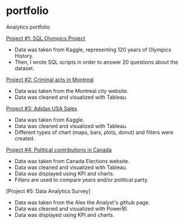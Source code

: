 # portfolio
Analytics portfolio

[Project #1: SQL Olympics Project](https://github.com/bcecyre/portfolio/blob/main/Project1%20(SQL))
* Data was taken from Kaggle, representing 120 years of Olympics History.
* Then, I wrote SQL scripts in order to answer 20 questions about the dataset. 

[Project #2: Criminal acts in Montreal](https://public.tableau.com/views/ActescriminelsMontral/Dashboard1?:language=fr-FR&:display_count=n&:origin=viz_share_link)
* Data was taken from the Montreal city website.
* Data was cleaned and visualized with Tableau.

[Project #3: Adidas USA Sales](https://public.tableau.com/views/AdidasUSASales_16951189250690/Dashboard1?:language=fr-FR&publish=yes&:display_count=n&:origin=viz_share_link)
* Data was taken from Kaggle.
* Data was cleaned and visualized with Tableau.
* Different types of chart (maps, bars, plots, donut) and filters were created.

 [Project #4: Political contributions in Canada](https://public.tableau.com/views/DonspolitiquesCanada/Dashboard1?:language=fr-FR&:display_count=n&:origin=viz_share_link)
* Data was taken from Canada Elections website.
* Data was cleaned and visualized with Tableau.
* Data was displayed using KPI and charts.
* Filters are used to compare years and/or political party.

 [Project #5: Data Analytics Survey]
* Data was taken from the Alex the Analyst's github page.
* Data was cleaned and visualized with PowerBI.
* Data was displayed using KPI and charts.
